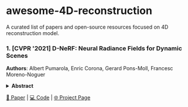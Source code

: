 # awesome-4D-reconstruction

A curated list of papers and open-source resources focused on 4D reconstruction model. 

### 1. [CVPR '2021] D-NeRF: Neural Radiance Fields for Dynamic Scenes
**Authors**: Albert Pumarola, Enric Corona, Gerard Pons-Moll, Francesc Moreno-Noguer
<details span>
<summary><b>Abstract</b></summary>
  Neural rendering techniques combining machine learning with geometric reasoning have arisen as one of the most promising approaches for synthesizing novel views of a scene from a sparse set of images. Among these, stands out the Neural radiance fields (NeRF), which trains a deep network to map 5D input coordinates (representing spatial location and viewing direction) into a volume density and view-dependent emitted radiance. However, despite achieving an unprecedented level of photorealism on the generated images, NeRF is only applicable to static scenes, where the same spatial location can be queried from different images. In this paper we introduce D-NeRF, a method that extends neural radiance fields to a dynamic domain, allowing to reconstruct and render novel images of objects under rigid and non-rigid motions from a \emph{single} camera moving around the scene. For this purpose we consider time as an additional input to the system, and split the learning process in two main stages: one that encodes the scene into a canonical space and another that maps this canonical representation into the deformed scene at a particular time. Both mappings are simultaneously learned using fully-connected networks. Once the networks are trained, D-NeRF can render novel images, controlling both the camera view and the time variable, and thus, the object movement. We demonstrate the effectiveness of our approach on scenes with objects under rigid, articulated and non-rigid motions.
</details>

  [📄 Paper](https://arxiv.org/pdf/2011.13961) | [💻 Code](https://github.com/albertpumarola/D-NeRF) | [🌐 Project Page](https://www.albertpumarola.com/research/D-NeRF/index.html)  


